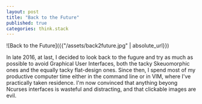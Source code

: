 ```yaml
---
layout: post
title: "Back to the Future"
published: true
categories: think.stack
---
```


![Back to the Future]({{"/assets/back2future.jpg" | absolute_url}})

In late 2016, at last, I decided to look back to the fugure and try as much as possible to avoid Graphical User Interfaces, both the tacky Skeuomorphic ones and the equally tacky flat-design ones. Since then, I spend most of my productive computer time either in the command line or in VIM, where I've practically taken residence. I'm now convinced that anything beyong Ncurses interfaces is wasteful and distracting, and that clickable images are evil. 

